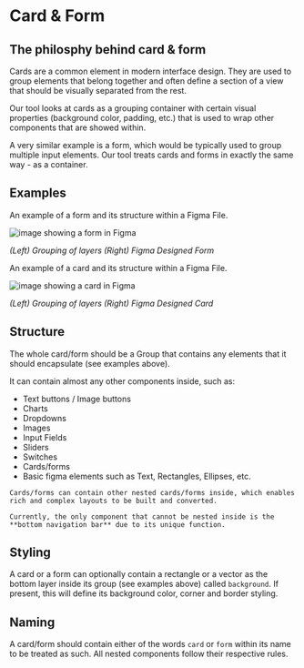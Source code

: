 # Card & Form

## The philosphy behind card & form
Cards are a common element in modern interface design. They are used to group elements that belong together and often define a section of a view that should be visually separated from the rest.

Our tool looks at cards as a grouping container with certain visual properties (background color, padding, etc.) that is used to wrap other components that are showed within.

A very similar example is a form, which would be typically used to group multiple input elements. Our tool treats cards and forms in exactly the same way - as a container.

## Examples
An example of a form and its structure within a Figma File.

![image showing a form in Figma](https://github.com/ImagineThisUCL/ImagineThisUCL.github.io/blob/master/guidelines/assets/form/form2.png?raw=true)

_(Left) Grouping of layers  (Right) Figma Designed Form_

An example of a card and its structure within a Figma File.

![image showing a card in Figma](https://github.com/ImagineThisUCL/ImagineThisUCL.github.io/blob/master/guidelines/assets/form/card.png?raw=true)

_(Left) Grouping of layers  (Right) Figma Designed Card_

## Structure
The whole card/form should be a Group that contains any elements that it should encapsulate (see examples above).

It can contain almost any other components inside, such as:
* Text buttons / Image buttons
* Charts
* Dropdowns
* Images
* Input Fields
* Sliders
* Switches
* Cards/forms
* Basic figma elements such as Text, Rectangles, Ellipses, etc.

```tip
Cards/forms can contain other nested cards/forms inside, which enables rich and complex layouts to be built and converted.
```

```warning
Currently, the only component that cannot be nested inside is the **bottom navigation bar** due to its unique function.
```

## Styling
A card or a form can optionally contain a rectangle or a vector as the bottom layer inside its group (see examples above) called `background`. If present, this will define its background color, corner and border styling. 


## Naming
A card/form should contain either of the words `card` or `form` within its name to be treated as such. All nested components follow their respective rules.
